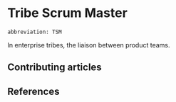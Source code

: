 # Tribe Scrum Master
`abbreviation: TSM`

In enterprise tribes, the liaison between product teams.

## Contributing articles

## References
